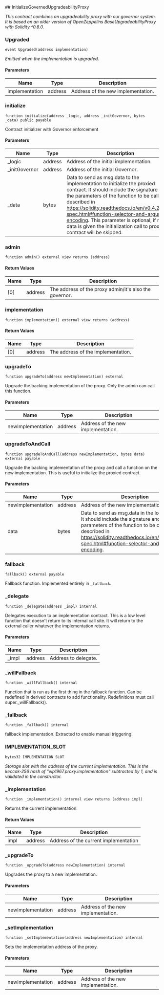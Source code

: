 ﻿﻿## InitializeGovernedUpgradeabilityProxy

_This contract combines an upgradeability proxy with our governor system.
It is based on an older version of OpenZeppelins BaseUpgradeabilityProxy
with Solidity ^0.8.0._


### Upgraded

```solidity
event Upgraded(address implementation)
```

_Emitted when the implementation is upgraded._

#### Parameters

| Name | Type | Description |
| ---- | ---- | ----------- |
| implementation | address | Address of the new implementation. |

### initialize

```solidity
function initialize(address _logic, address _initGovernor, bytes _data) public payable
```



Contract initializer with Governor enforcement

#### Parameters

| Name | Type | Description |
| ---- | ---- | ----------- |
| _logic | address | Address of the initial implementation. |
| _initGovernor | address | Address of the initial Governor. |
| _data | bytes | Data to send as msg.data to the implementation to initialize the proxied contract. It should include the signature and the parameters of the function to be called, as described in https://solidity.readthedocs.io/en/v0.4.24/abi-spec.html#function-selector-and-argument-encoding. This parameter is optional, if no data is given the initialization call to proxied contract will be skipped. |


### admin

```solidity
function admin() external view returns (address)
```






#### Return Values

| Name | Type | Description |
| ---- | ---- | ----------- |
| [0] | address | The address of the proxy admin/it's also the governor. |

### implementation

```solidity
function implementation() external view returns (address)
```






#### Return Values

| Name | Type | Description |
| ---- | ---- | ----------- |
| [0] | address | The address of the implementation. |

### upgradeTo

```solidity
function upgradeTo(address newImplementation) external
```



Upgrade the backing implementation of the proxy.
Only the admin can call this function.

#### Parameters

| Name | Type | Description |
| ---- | ---- | ----------- |
| newImplementation | address | Address of the new implementation. |


### upgradeToAndCall

```solidity
function upgradeToAndCall(address newImplementation, bytes data) external payable
```



Upgrade the backing implementation of the proxy and call a function
on the new implementation.
This is useful to initialize the proxied contract.

#### Parameters

| Name | Type | Description |
| ---- | ---- | ----------- |
| newImplementation | address | Address of the new implementation. |
| data | bytes | Data to send as msg.data in the low level call. It should include the signature and the parameters of the function to be called, as described in https://solidity.readthedocs.io/en/v0.4.24/abi-spec.html#function-selector-and-argument-encoding. |


### fallback

```solidity
fallback() external payable
```



Fallback function.
Implemented entirely in `_fallback`.



### _delegate

```solidity
function _delegate(address _impl) internal
```



Delegates execution to an implementation contract.
This is a low level function that doesn't return to its internal call site.
It will return to the external caller whatever the implementation returns.

#### Parameters

| Name | Type | Description |
| ---- | ---- | ----------- |
| _impl | address | Address to delegate. |


### _willFallback

```solidity
function _willFallback() internal
```



Function that is run as the first thing in the fallback function.
Can be redefined in derived contracts to add functionality.
Redefinitions must call super._willFallback().



### _fallback

```solidity
function _fallback() internal
```



fallback implementation.
Extracted to enable manual triggering.



### IMPLEMENTATION_SLOT

```solidity
bytes32 IMPLEMENTATION_SLOT
```

_Storage slot with the address of the current implementation.
This is the keccak-256 hash of "eip1967.proxy.implementation" subtracted by 1, and is
validated in the constructor._

### _implementation

```solidity
function _implementation() internal view returns (address impl)
```



Returns the current implementation.


#### Return Values

| Name | Type | Description |
| ---- | ---- | ----------- |
| impl | address | Address of the current implementation |

### _upgradeTo

```solidity
function _upgradeTo(address newImplementation) internal
```



Upgrades the proxy to a new implementation.

#### Parameters

| Name | Type | Description |
| ---- | ---- | ----------- |
| newImplementation | address | Address of the new implementation. |


### _setImplementation

```solidity
function _setImplementation(address newImplementation) internal
```



Sets the implementation address of the proxy.

#### Parameters

| Name | Type | Description |
| ---- | ---- | ----------- |
| newImplementation | address | Address of the new implementation. |



